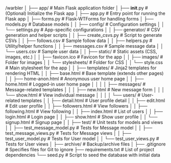 

/warbler
│
├── app/                           # Main Flask application folder
│   ├── __init__.py                # (Optional) Initialize the Flask app
│   ├── app.py                     # Entry point for running the Flask app
│   ├── forms.py                   # Flask-WTForms for handling forms
│   ├── models.py                  # Database models
│
│   ├── config/                    # Configuration settings
│   │   └── settings.py            # App-specific configurations
│
│   ├── generator/                 # CSV generation and helper scripts
│   │   ├── create_csvs.py         # Script to generate CSVs
│   │   ├── follows.csv            # Sample follow data
│   │   ├── helpers.py             # Utility/helper functions
│   │   ├── messages.csv           # Sample message data
│   │   └── users.csv              # Sample user data
│
│   ├── static/                    # Static assets (CSS, images, etc.)
│   │   ├── favicon.ico            # Favicon for the app
│   │   ├── images/                # Folder for images
│   │   └── stylesheets/           # Folder for CSS
│   │       └── style.css          # Main stylesheet for the app
│
│   ├── templates/                 # Jinja2 templates for rendering HTML
│   │   ├── base.html              # Base template (extends other pages)
│   │   ├── home-anon.html         # Anonymous user home page
│   │   ├── home.html              # Logged-in user home page
│   │
│   │   ├── messages/              # Message-related templates
│   │   │   ├── new.html           # New message form
│   │   │   └── show.html          # View individual message
│   │
│   │   └── users/                 # User-related templates
│   │       ├── detail.html        # User profile detail
│   │       ├── edit.html          # Edit user profile
│   │       ├── followers.html     # View followers
│   │       ├── following.html     # View following
│   │       ├── index.html         # List of users
│   │       ├── login.html         # Login page
│   │       ├── show.html          # Show user profile
│   │       └── signup.html        # Signup page
│
│   ├── test/                      # Unit tests for models and views
│   │   ├── test_message_model.py  # Tests for Message model
│   │   ├── test_message_views.py  # Tests for Message views
│   │   ├── test_user_model.py     # Tests for User model
│   │   └── test_user_views.py     # Tests for User views
│
├── archive/                       # Backup/archive files
│
├── .gitignore                     # Specifies files for Git to ignore
├── requirements.txt               # List of project dependencies
└── seed.py                        # Script to seed the database with initial data
